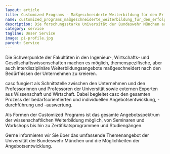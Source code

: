 ```yaml
---
layout: article
title: Customized Programs - Maßgeschneiderte Weiterbildung für den Erfolg Ihres Unternehmens!
name: customized_programs_maßgeschneiderte_weiterbildung_für_den_erfolg_ihres_unternehmens!
description: Die forschungsstarke Universität der Bundeswehr München arbeitet in der Innovationsregion München eng mit der Industrie und Wirtschaft zusammen.
category: service
tagline: Unser Service
image: pi-profile.jpg
parent: Service
---
```


Die Schwerpunkte der Fakultäten in den Ingenieur-, Wirtschafts- und Gesellschaftswissenschaften machen es möglich, themenspezifische, aber auch interdisziplinäre Weiterbildungsangebote maßgeschneidert nach den Bedürfnissen der Unternehmen zu kreieren.

casc fungiert als Schnittstelle zwischen den Unternehmen und den Professorinnen und Professoren der Universität sowie externen Experten aus Wissenschaft und Wirtschaft. Dabei begleitet casc den gesamten Prozess der bedarfsorientierten und individuellen Angebotsentwicklung, -durchführung und -auswertung.

Als Formen der Customized Programs ist das gesamte Angebotsspektrum der wissenschaftlichen Weiterbildung möglich, von Seminaren und Workshops bis hin zu Zertifikatsprogrammen und Studiengängen.

Gerne informieren wir Sie über das umfassende Themenangebot der Universität der Bundeswehr München und die Möglichkeiten der Angebotsentwicklung.